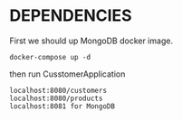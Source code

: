 # DEPENDENCIES
First we should up MongoDB docker image.
```
docker-compose up -d
```
then run CusstomerApplication

```
localhost:8080/customers
localhost:8080/products
localhost:8081 for MongoDB
```